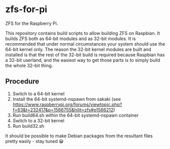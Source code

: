 # zfs-for-pi
ZFS for the Raspberry Pi.

This repository contains build scripts to allow building ZFS on Raspbian. It builds ZFS both as 64-bit modules and as 32-bit modules. It is recommended that under normal circumstances your system should use the 64-bit kernel only. The reason the 32-bit kernel modules are built and installed is that the rest of the 32-bit build is required because Raspbian has a 32-bit userland, and the easiest way to get those parts is to simply build the whole 32-bit thing.

## Procedure
1. Switch to a 64-bit kernel
2. Install the 64-bit systemd-nspawn from sakaki (see https://www.raspberrypi.org/forums/viewtopic.php?f=63&t=232417&p=1566755&hilit=zfs#p1566212)
3. Run build64.sh within the 64-bit systemd-nspawn container
4. Switch to a 32-bit kernel
5. Run build32.sh

It should be possible to make Debian packages from the resultant files pretty easily - stay tuned 😀

